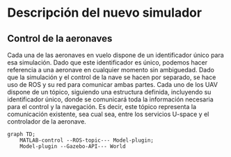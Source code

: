 # Descripción del nuevo simulador


## Control de la aeronaves
Cada una de las aeronaves en vuelo dispone de un identificador único para esa simulación. Dado que este identificador es único, podemos hacer referencia a una aeronave en cualquier momento sin ambiguedad. Dado que la simulación y el control de la nave se hacen por separado, se hace uso de ROS y su red para comunicar ambas partes. Cada uno de los UAV dispone de un tópico, siguiendo una estructura definida, incluyendo su identificador único, donde se comunicará toda la información necesaria para el control y la navegación. Es decir, este tópico representa la comunicación existente, sea cual sea, entre los servicios U-space y el controlador de la aeronave.
```mermaid
graph TD;
    MATLAB-control --ROS-topic--- Model-plugin;
    Model-plugin --Gazebo-API--- World
```